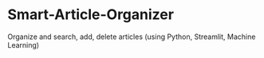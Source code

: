 # Smart-Article-Organizer
Organize and search, add, delete articles (using Python, Streamlit, Machine Learning)
